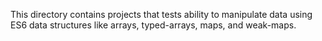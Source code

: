 This directory contains projects that tests ability to manipulate data using ES6 data structures like arrays, typed-arrays, maps, and weak-maps.
